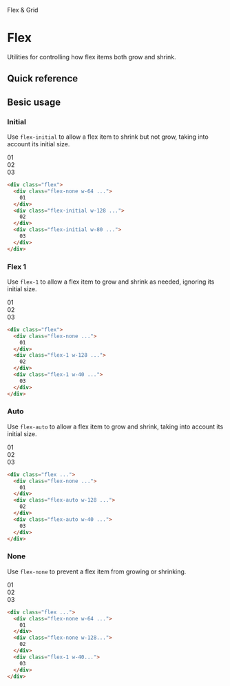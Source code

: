 <script setup>
const exampleClasses = 'p-24 rounded-2 text-white flex items-center justify-center'
</script>

Flex & Grid

# Flex
Utilities for controlling how flex items both grow and shrink.

## Quick reference

## Besic usage
### Initial
Use `flex-initial` to allow a flex item to shrink but not grow, taking into account its initial size.

<width-controller>
  <container>
    <box striped class="flex gap-16" fg-color="var(--tw-blue-fg)" bg-color="var(--tw-blue-bg)">
      <div class="w-64 flex-none bg-blue-800" :class="exampleClasses">01</div>
      <div class="w-128 flex-initial bg-blue-500" :class="exampleClasses">02</div>
      <div class="w-80 flex-initial bg-blue-500" :class="exampleClasses">03</div>
    </box>
  </container>
</width-controller>

```html
<div class="flex">
  <div class="flex-none w-64 ...">
    01
  </div>
  <div class="flex-initial w-128 ...">
    02
  </div>
  <div class="flex-initial w-80 ...">
    03
  </div>
</div>
```

### Flex 1
Use `flex-1` to allow a flex item to grow and shrink as needed, ignoring its initial size.

<width-controller>
  <container>
    <box striped class="flex gap-16" fg-color="var(--tw-pink-fg)" bg-color="var(--tw-pink-bg)">
      <div class="w-64 flex-none bg-pink-800" :class="exampleClasses">01</div>
      <div class="w-128 flex-1 bg-pink-500" :class="exampleClasses">02</div>
      <div class="w-40 flex-1 bg-pink-500" :class="exampleClasses">03</div>
    </box>
  </container>
</width-controller>

```html
<div class="flex">
  <div class="flex-none ...">
    01
  </div>
  <div class="flex-1 w-128 ...">
    02
  </div>
  <div class="flex-1 w-40 ...">
    03
  </div>
</div>
```

### Auto
Use `flex-auto` to allow a flex item to grow and shrink, taking into account its initial size.

<width-controller>
  <container>
    <box striped class="flex gap-16" fg-color="var(--tw-violet-fg)" bg-color="var(--tw-violet-bg)">
      <div class="w-64 flex-none bg-violet-800" :class="exampleClasses">01</div>
      <div class="w-128 flex-auto bg-violet-500" :class="exampleClasses">02</div>
      <div class="w-40 flex-auto bg-violet-500" :class="exampleClasses">03</div>
    </box>
  </container>
</width-controller>

```html
<div class="flex ...">
  <div class="flex-none ...">
    01
  </div>
  <div class="flex-auto w-128 ...">
    02
  </div>
  <div class="flex-auto w-40 ...">
    03
  </div>
</div>
```

### None
Use `flex-none` to prevent a flex item from growing or shrinking.

<width-controller>
  <container>
    <box striped class="flex gap-16" fg-color="var(--tw-indigo-fg)" bg-color="var(--tw-indigo-bg)">
      <div class="w-64 flex-none bg-indigo-800" :class="exampleClasses">01</div>
      <div class="w-128 flex-none bg-indigo-500" :class="exampleClasses">02</div>
      <div class="w-40 flex-1 bg-indigo-500" :class="exampleClasses">03</div>
    </box>
  </container>
</width-controller>

```html
<div class="flex ...">
  <div class="flex-none w-64 ...">
    01
  </div>
  <div class="flex-none w-128...">
    02
  </div>
  <div class="flex-1 w-40...">
    03
  </div>
</div>
```